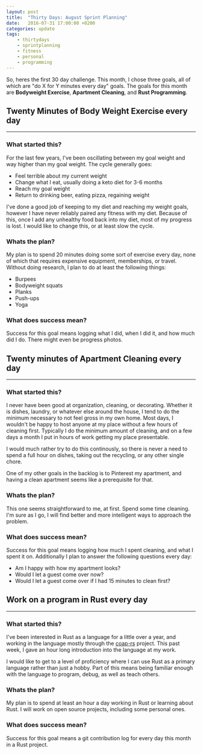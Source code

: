 ```yaml
---
layout: post
title:  "Thirty Days: August Sprint Planning"
date:   2016-07-31 17:00:00 +0200
categories: update
tags:
    - thirtydays
    - sprintplanning
    - fitness
    - personal
    - programming
---
```


So, heres the first 30 day challenge. This month, I chose three goals, all of which are "do X for Y minutes every day" goals. The goals for this month are **Bodyweight Exercise**, **Apartment Cleaning**, and **Rust Programming**.

## Twenty Minutes of Body Weight Exercise every day

<hr>

### What started this?

For the last few years, I've been oscillating between my goal weight and way higher than my goal weight. The cycle generally goes:

* Feel terrible about my current weight
* Change what I eat, usually doing a keto diet for 3-6 months
* Reach my goal weight
* Return to drinking beer, eating pizza, regaining weight

I've done a good job of keeping to my diet and reaching my weight goals, however I have never reliably paired any fitness with my diet. Because of this, once I add any unhealthy food back into my diet, most of my progress is lost. I would like to change this, or at least slow the cycle.

### Whats the plan?

My plan is to spend 20 minutes doing some sort of exercise every day, none of which that requires expensive equipment, memberships, or travel. Without doing research, I plan to do at least the following things:

* Burpees
* Bodyweight squats
* Planks
* Push-ups
* Yoga

### What does success mean?

Success for this goal means logging what I did, when I did it, and how much did I do. There might even be progress photos.

## Twenty minutes of Apartment Cleaning every day

<hr>

### What started this?

I never have been good at organization, cleaning, or decorating. Whether it is dishes, laundry, or whatever else around the house, I tend to do the minimum necessary to not feel gross in my own home. Most days, I wouldn't be happy to host anyone at my place without a few hours of cleaning first. Typically I do the minimum amount of cleaning, and on a few days a month I put in hours of work getting my place presentable.

I would much rather try to do this continously, so there is never a need to spend a full hour on dishes, taking out the recycling, or any other single chore.

One of my other goals in the backlog is to Pinterest my apartment, and having a clean apartment seems like a prerequisite for that.

### Whats the plan?

This one seems straightforward to me, at first. Spend some time cleaning. I'm sure as I go, I will find better and more intelligent ways to approach the problem.

### What does success mean?

Success for this goal means logging how much I spent cleaning, and what I spent it on. Additionally I plan to answer the following questions every day:

* Am I happy with how my apartment looks?
* Would I let a guest come over now?
* Would I let a guest come over if I had 15 minutes to clean first?

## Work on a program in Rust every day

<hr>

### What started this?

I've been interested in Rust as a language for a little over a year, and working in the language mostly through the [coap-rs](https://github.com/Covertness/coap-rs) project. This past week, I gave an hour long introduction into the language at my work.

I would like to get to a level of proficiency where I can use Rust as a primary language rather than just a hobby. Part of this means being familiar enough with the language to program, debug, as well as teach others.

### Whats the plan?

My plan is to spend at least an hour a day working in Rust or learning about Rust. I will work on open source projects, including some personal ones.

### What does success mean?

Success for this goal means a git contribution log for every day this month in a Rust project.
